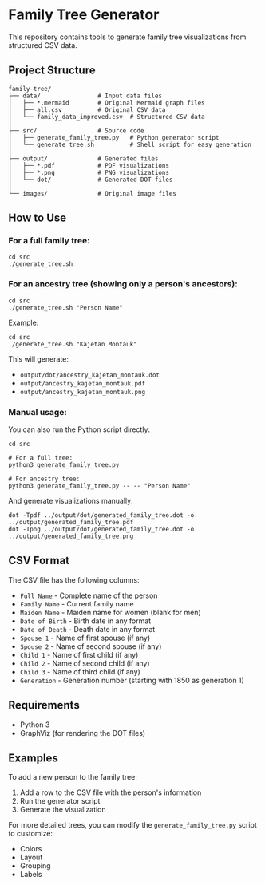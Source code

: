 # Family Tree Generator

This repository contains tools to generate family tree visualizations from structured CSV data.

## Project Structure

```
family-tree/
├── data/                # Input data files
│   ├── *.mermaid        # Original Mermaid graph files
│   ├── all.csv          # Original CSV data
│   └── family_data_improved.csv  # Structured CSV data
│
├── src/                 # Source code
│   ├── generate_family_tree.py   # Python generator script
│   └── generate_tree.sh          # Shell script for easy generation
│
├── output/              # Generated files
│   ├── *.pdf            # PDF visualizations
│   ├── *.png            # PNG visualizations
│   └── dot/             # Generated DOT files
│
└── images/              # Original image files
```

## How to Use

### For a full family tree:

```
cd src
./generate_tree.sh
```

### For an ancestry tree (showing only a person's ancestors):

```
cd src
./generate_tree.sh "Person Name"
```

Example:
```
cd src
./generate_tree.sh "Kajetan Montauk"
```

This will generate:
- `output/dot/ancestry_kajetan_montauk.dot`
- `output/ancestry_kajetan_montauk.pdf`
- `output/ancestry_kajetan_montauk.png`

### Manual usage:

You can also run the Python script directly:

```
cd src

# For a full tree:
python3 generate_family_tree.py

# For ancestry tree:
python3 generate_family_tree.py -- -- "Person Name"
```

And generate visualizations manually:

```
dot -Tpdf ../output/dot/generated_family_tree.dot -o ../output/generated_family_tree.pdf
dot -Tpng ../output/dot/generated_family_tree.dot -o ../output/generated_family_tree.png
```

## CSV Format

The CSV file has the following columns:

- `Full Name` - Complete name of the person
- `Family Name` - Current family name
- `Maiden Name` - Maiden name for women (blank for men)
- `Date of Birth` - Birth date in any format
- `Date of Death` - Death date in any format
- `Spouse 1` - Name of first spouse (if any)
- `Spouse 2` - Name of second spouse (if any)
- `Child 1` - Name of first child (if any)
- `Child 2` - Name of second child (if any)
- `Child 3` - Name of third child (if any)
- `Generation` - Generation number (starting with 1850 as generation 1)

## Requirements

- Python 3
- GraphViz (for rendering the DOT files)

## Examples

To add a new person to the family tree:

1. Add a row to the CSV file with the person's information
2. Run the generator script
3. Generate the visualization

For more detailed trees, you can modify the `generate_family_tree.py` script to customize:
- Colors
- Layout
- Grouping
- Labels